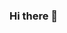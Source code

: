 ### Hi there 👋

<!--
**Darth-Jade-i/Darth-Jade-i** is a ✨ _special_ ✨ repository because its `README.md` (this file) appears on your GitHub profile.

Here are some ideas to get you started:

- 🔭 I’m currently working on ...
- 🌱 I’m currently learning Software Engineering with ALX
- 👯 I’m looking to collaborate on C programming projects
- 🤔 I’m looking for help with learning Game Development
- 💬 Ask me about ...
- 📫 How to reach me: 
- ⚡ Fun fact: I love playing chess though I'm not good at it.
-->
